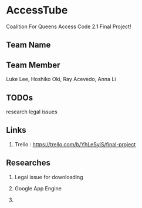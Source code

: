 # AccessTube
Coalition For Queens Access Code 2.1 Final Project!

## Team Name

## Team Member

Luke Lee, Hoshiko Oki, Ray Acevedo, Anna Li

## TODOs

research legal issues

## Links

1. Trello : https://trello.com/b/YhLeSyiS/final-project

## Researches

1. Legal issue for downloading

2. Google App Engine

3. 


